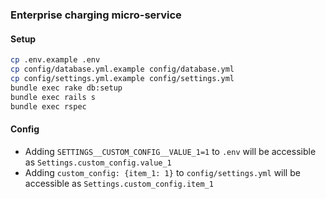 ### Enterprise charging micro-service
 
#### Setup
```bash
cp .env.example .env
cp config/database.yml.example config/database.yml
cp config/settings.yml.example config/settings.yml
bundle exec rake db:setup
bundle exec rails s
bundle exec rspec
```

#### Config
- Adding `SETTINGS__CUSTOM_CONFIG__VALUE_1=1` to `.env` will be accessible as `Settings.custom_config.value_1`
- Adding `custom_config: {item_1: 1}` to `config/settings.yml` will be accessible as `Settings.custom_config.item_1`
